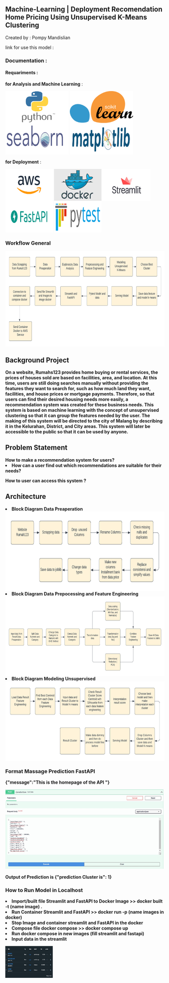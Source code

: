 ## Machine-Learning | Deployment Recomendation Home Pricing Using Unsupervised K-Means Clustering

Created by : Pompy Mandislian

link for use this model :

<h3> Documentation : </h3>

<h4> <b> Requariments : </b> </h4>

**for Analysis and Machine Learning** :
<p>
<img align="center" src="Image/python.png" width="200" height="100" />
<img align="center" src="Image/scikit.png" width="200" height="100" />
<img align="center" src="Image/seaborn.png" width="200" height="100" />
<img align="center" src="Image/matplotlip.png" width="200" height="100" />
</p>

**for Deployment** :
<p>
<img align="center" src="Image/aws.png" width="150" height="100" />
<img align="center" src="Image/docker.jpg" width="150" height="100" />
<img align="center" src="Image/streamlit.png" width="150" height="100" />
<img align="center" src="Image/fastapi.png" width="150" height="100" />
<img align="center" src="Image/pytest.png" width="150" height="100" />
</p>

<h3> <b> Workflow General <b> </h3>
<img align="center" src="image_flowchart/worklow general.png" width="700" height="300" />

<h2> <b> Background Project <b> </h2>

<p> 
On a website, Rumahs123 provides home buying or rental services, the prices of houses sold are based on facilities, area, and location. At this time, users are still doing searches manually without providing the features they want to search for, such as how much land they want, facilities, and house prices or mortgage payments. Therefore, so that users can find their desired housing needs more easily, a recommendation system was created for these business needs. This system is based on machine learning with the concept of unsupervised clustering so that it can group the features needed by the user. The making of this system will be directed to the city of Malang by describing it in the Kelurahan, District, and City areas. This system will later be accessible to the public so that it can be used by anyone.
</p>

<h2> <b> Problem Statement <b> </h2>
How to make a recommendation system for users?
</li><li> How can a user find out which recommendations are suitable for their needs?    
<p> How to user can access this system ? </p>

<h2> Architecture </h2>
<li> Block Diagram Data Preaperation </li>
<img align="center" src="image_flowchart/Block Diagram Data Preposesing.png" width="700" height="250" />
<li> Block Diagram Data Prepocessing and Feature Engineering </li>
<img align="center" src="image_flowchart/Block Diagram Data Prep and Feature Engineering.png" width="700" height="250" />
<li> Block Diagram Modeling Unsupervised </li>
<img align="center" src="image_flowchart/Block Diagram Model Unsupervised.png" width="700" height="250" />

<h3> Format Massage Prediction FastAPI </h3>
<p> {"message":"This is the homepage of the API "} </p>
<p> <img src="Image/fastapi input.jpg" width="500" height="250" /> </p>
<p> Output of Prediction is {"prediction Cluster is": 1} </p>

<h3> How to Run Model in Localhost </h3>
<li> Import/built file Streamlit and FastAPI to Docker Image >> docker built -t (name image) . </li> 
<li> Run Container Streamlit and FastAPI >> docker run -p (name images in docker) </li>
<li> Stop Image and container streamlit and FastAPI in the docker </li>
<li> Compose file docker compose >> docker compose up </li>
<li> Run docker compose in new images (fill streamlit and fastapi) </li>
<li> Input data in the streamlit </li>
<p> <img src="Image/docker images.jpg" width="150" height="100" /> </p>
